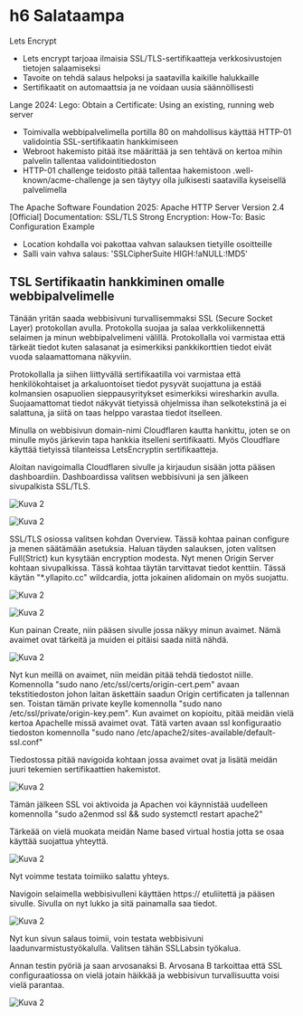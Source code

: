 # h6 Salataampa


Lets Encrypt

- Lets encrypt tarjoaa ilmaisia SSL/TLS-sertifikaatteja verkkosivustojen tietojen salaamiseksi
- Tavoite on tehdä salaus helpoksi ja saatavilla kaikille halukkaille
- Sertifikaatit on automaattsia ja ne voidaan uusia säännöllisesti

Lange 2024: Lego: Obtain a Certificate: Using an existing, running web server
- Toimivalla webbipalvelimella portilla 80 on mahdollisus käyttää HTTP-01 validointia SSL-sertifikaatin hankkimiseen
- Webroot hakemisto pitää itse määrittää ja sen tehtävä on kertoa mihin palvelin tallentaa validointitiedoston
- HTTP-01 challenge teidosto pitää tallentaa hakemistoon .well-known/acme-challenge ja sen täytyy olla julkisesti saatavilla kyseisellä palvelimella

The Apache Software Foundation 2025: Apache HTTP Server Version 2.4 [Official] Documentation: SSL/TLS Strong Encryption: How-To: Basic Configuration Example
- Location kohdalla voi pakottaa vahvan salauksen tietyille osoitteille
- Salli vain vahva salaus: 'SSLCipherSuite HIGH:!aNULL:!MD5'


## TSL Sertifikaatin hankkiminen omalle webbipalvelimelle

Tänään yritän saada webbisivuni turvallisemmaksi SSL (Secure Socket Layer) protokollan avulla. Protokolla suojaa ja salaa verkkoliikennettä selaimen ja minun webbipalvelimeni välillä. Protokollalla voi varmistaa että tärkeät tiedot kuten salasanat ja esimerkiksi pankkikorttien tiedot eivät vuoda salaamattomana näkyviin.

Protokollalla ja siihen liittyvällä sertifikaatilla voi varmistaa että henkilökohtaiset ja arkaluontoiset tiedot pysyvät suojattuna ja estää kolmansien osapuolien sieppausyritykset esimerkiksi wiresharkin avulla. Suojaamattomat tiedot näkyvät tietyissä ohjelmissa ihan selkotekstinä ja ei salattuna, ja siitä on taas helppo varastaa tiedot itselleen.

Minulla on webbisivun domain-nimi Cloudflaren kautta hankittu, joten se on minulle myös järkevin tapa hankkia itselleni sertifikaatti. Myös Cloudflare käyttää tietyissä tilanteissa LetsEncryptin sertifikaatteja.

Aloitan navigoimalla Cloudflaren sivulle ja kirjaudun sisään jotta pääsen dashboardiin. Dashboardissa valitsen webbisivuni ja sen jälkeen sivupalkista SSL/TLS.

![Kuva 2](./kuvat/cloudflaredash.png "kuva")

![Kuva 2](./kuvat/cloudflaredash1.png "kuva")

SSL/TLS osiossa valitsen kohdan Overview. Tässä kohtaa painan configure ja menen säätämään asetuksia. Haluan täyden salauksen, joten valitsen Full(Strict) kun kysytään encryption modesta. Nyt menen Origin Server kohtaan sivupalkissa. Tässä kohtaa täytän tarvittavat tiedot kenttiin. Tässä käytän "*.yllapito.cc" wildcardia, jotta jokainen alidomain on myös suojattu.

![Kuva 2](./kuvat/strictmode.png "kuva")

![Kuva 2](./kuvat/originserversettings.png "kuva")

Kun painan Create, niin pääsen sivulle jossa näkyy minun avaimet. Nämä avaimet ovat tärkeitä ja muiden ei pitäisi saada niitä nähdä. 

![Kuva 2](./kuvat/avaimet.png "kuva")

Nyt kun meillä on avaimet, niin meidän pitää tehdä tiedostot niille. Komennolla "sudo nano /etc/ssl/certs/origin-cert.pem" avaan tekstitiedoston johon laitan äskettäin saadun Origin certificaten ja tallennan sen. Toistan tämän private keylle komennolla "sudo nano /etc/ssl/private/origin-key.pem". Kun avaimet on kopioitu, pitää meidän vielä kertoa Apachelle missä avaimet ovat. Tätä varten avaan ssl konfiguraatio tiedoston komennolla "sudo nano /etc/apache2/sites-available/default-ssl.conf"

Tiedostossa pitää navigoida kohtaan jossa avaimet ovat ja lisätä meidän juuri tekemien sertifikaattien hakemistot. 




![Kuva 2](./kuvat/sslcertsconf.png "kuva")

Tämän jälkeen SSL voi aktivoida ja Apachen voi käynnistää uudelleen komennolla "sudo a2enmod ssl && sudo systemctl restart apache2"

Tärkeää on vielä muokata meidän Name based virtual hostia jotta se osaa käyttää suojattua yhteyttä.




![Kuva 2](./kuvat/namebasedjassl.png "kuva")

Nyt voimme testata toimiiko salattu yhteys.

Navigoin selaimella webbisivulleni käyttäen https:// etuliitettä ja pääsen sivulle. Sivulla on nyt lukko ja sitä painamalla saa tiedot.

![Kuva 2](./kuvat/httpsworks.png "kuva")


Nyt kun sivun salaus toimii, voin testata webbisivuni laadunvarmistustyökalulla. Valitsen tähän SSLLabsin työkalua.

Annan testin pyöriä ja saan arvosanaksi B. Arvosana B tarkoittaa että SSL configuraatiossa on vielä jotain häikkää ja webbisivun turvallisuutta voisi vielä parantaa. 


![Kuva 2](./kuvat/ssllabs.png "kuva")


